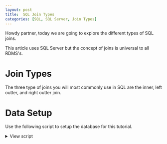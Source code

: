 ```yaml
---
layout: post
title:  SQL Join Types
categories: [SQL, SQL Server, Join Types]
---
```


Howdy partner, today we are going to explore the different types of SQL joins.

This article uses SQL Server but the concept of joins is universal to all RDMS's.


# Join Types

The three type of joins you will most commonly use in SQL are the inner, left outter, and right outter join.


# Data Setup

Use the following script to setup the database for this tutorial. 

<details>
  <summary>View script</summary>
	<code>

	CREATE DATABASE DB_COWBOYS
	GO

	USE DB_COWBOYS
	GO

	IF OBJECT_ID(N'dbo.COWBOYS', N'U') IS NOT NULL  
	DROP TABLE [dbo].[COWBOYS]; 

	CREATE TABLE COWBOYS
	( 
	ID INT PRIMARY KEY IDENTITY(1,1) NOT NULL,
	FULLNAME VARCHAR(100),
	NICKNAME VARCHAR(100)
	)

	IF OBJECT_ID(N'dbo.DESCRIPTIONS', N'U') IS NOT NULL  
	DROP TABLE [dbo].[DESCRIPTIONS]; 

	CREATE TABLE DESCRIPTIONS
	(
	COWBOY_ID INT,
	DESCRIPTION VARCHAR(MAX)
	)

	IF OBJECT_ID(N'dbo.TIMELINE', N'U') IS NOT NULL  
	DROP TABLE [dbo].[TIMELINE]; 

	CREATE TABLE TIMELINE
	(
	TIMELINE_ID INT,
	YEAR_BORN INT,
	YEAR_DIED INT
	)

	INSERT INTO COWBOYS
	VALUES('Henry McCarty','Billy the Kid')

	INSERT INTO DESCRIPTIONS
	VALUES(
	1, 'Possibly the most famous outlaw of the Wild West is Billy the Kid. Once a deadly gunfighter, Billy the Kid outwitted and killed eight men before the age of 21. 
	An orphan at age 15, arrested the first time at 16, he fled to Arizona as an outlawed fugitive. Following the murder of a blacksmith, Billy the Kid returned to New Mexico to join a band of cattle rustlers who called themselves “The Regulators”. 
	Before long, Billy the Kid and his murderous spree was featured in news stories across the country. Eventually, Sheriff Pat Garrett captured him around one month after the New York Sun spotlighted his crimes. 
	After a short trial, Billy the Kid was convicted of his crimes and thrown into jail to await hanging. However, before his execution, the Kid broke free and was on the run again. 
	Sheriff Garrett, however, was relentless in his search of the outlaw. On July 14, 1881, he finally shot and killed 21-year-old Billy the Kid at Fort Sumner, New Mexico.')

	INSERT INTO TIMELINE
	VALUES(1, 1859, 1881)

	INSERT INTO COWBOYS
	VALUES('Robert Leroy Parker','Butch Cassidy')

	INSERT INTO DESCRIPTIONS
	VALUES(
	2, 'Butch Cassidy was a famous American train and bank robber and leader of the “Wild Bunch Gang”.
	Growing up as a cowboy in Colorado, Butch Cassidy fled his home and found work on various ranches. While working on a dairy farm, he met cattle thief Mike Cassidy, who introduced him to a life of crime.
	Butch robbed his first bank in Telluride, Colorado in 1889. Afterward, he fled with his gang to Robbers Roost, a remote hideout in southeastern Utah. In 1890, he purchased a ranch in Wyoming, possibly to cover for his illicit activities.
	The Wild Bunch was ultimately formed with seven other outlaws and gunslingers. One notable gang member was Cassidy’s wife, cowgirl outlaw Laura Bullion. The Wild Bunch was responsible for bank robberies, ambushes of gold mine couriers, train robberies, and many shootouts with the law.
	After multiple lucrative train robberies, Cassidy and his gang became the focus of the Pinkerton detective agency. Several of the gang members were shot and killed in the pursuit. 
	In an attempt to escape the law, Butch Cassidy fled to South America. Following a holdup in Bolivia, local authorities surrounded the house to attempt to capture Cassidy and his partner Longabaugh. 
	A shootout left Butch Cassidy and Longabaugh dead. Their bodies had multiple shots in the arms and legs, and each man had a bullet hole in the head. Some believe that Cassidy, in an attempt to put them out of their misery, shot his partner in the forehead before turning the gun on himself.'
	)

	INSERT INTO TIMELINE
	VALUES(2,1866,1908)

	INSERT INTO COWBOYS
	VALUES('James Butler Hickok','Wild Bill')

	INSERT INTO DESCRIPTIONS
	VALUES(3, 'Wild Bill Hickok is a popular folk hero and gunslinger of the Old West. Wild Bill started his adventures as a stagecoach driver and lawman in Nebraska and Kansas. 
	His service as a Union soldier in the American Civil War gained Hickok publicity as a scout. It was during the war that he first met William “Buffalo Bill” Cody. Together, they would go on to share the tales of the Wild West with the rest of the world.
	After the war, Hickock turned to acting, marksman shooting, and professional gambling. He was also involved in several notable shootouts. 
	Although Hickok spent some time acting in Buffalo Bill’s Wild West Show, he was never satisfied with his roles. He only continued with the show for a short time before returning to the comfort of gambling tables. 
	In 1876, while playing poker in a saloon in Deadwood, Dakota, Wild Bill was shot and killed by another gambler Jack McCall. The hand of cards Wild Bill Hickok was dealt at the time of his death, namely two pairs of black aces and eights were dubbed “The Dead Man’s Hand”.')

	INSERT INTO TIMELINE
	VALUES(3,1837, 1876)

	SELECT * FROM COWBOYS AS C
		INNER JOIN DESCRIPTIONS AS D
			ON C.ID = D.COWBOY_ID
		INNER JOIN TIMELINE AS T
			ON T.TIMELINE_ID = C.ID

	-- JOIN IS THE SAME AS INNER JOIN, BUT WITH LESS TEXT. SAME THING FOR "LEFT OUTER JOIN" == "LEFT JOIN", "RIGHT OUTER JOIN" == "RIGHT JOIN".
	SELECT * FROM COWBOYS AS C
		JOIN DESCRIPTIONS AS D
			ON C.ID = D.COWBOY_ID
		JOIN TIMELINE AS T
			ON T.TIMELINE_ID = C.ID

	-- MAKE A DESCRIPTION WITHOUT A COWBOY.
	INSERT INTO DESCRIPTIONS
	VALUES (4, 'Buffalo Bill is no doubt an iconic figure of the Wild West. An American soldier, bison hunter, and showman, he was the founder of Buffalo Bill’s Wild West Show. 
	Bill started out as a Pony Express Rider on the American frontier. Later, he fought as a Union soldier in the American Civil War. During the Indian Wars, Buffalo Bill received a Medal of Honor from the US Army while serving as a civilian scout. 
	As Cody’s fame grew, he established the wildly popular re-enactment show Buffalo Bill’s Wild West. Featuring other legends such as Wild Bill Hickok, Texas Jack, Calamity Jane, Sitting Bull, and Annie Oakley, Buffalo Bill’s show received international acclaim. 
	The show entertained crowds from all over the world with trick-shooting, staged races, sideshows, and full re-enactments. Audiences could watch Pony Express riders racing through the plains amid wagon trains and Indian attacks. 
	Stagecoach robberies and gunfights delighted the onlookers, before culminating in the final scene of Custer’s Last Stand. Buffalo Bill’s Wild West Show even toured Europe eight times, between 1887 and 1906.
	')

	-- IF YOU LEFT JOIN FROM THE COWBOYS TABLE YOU GET THE ORIGINAL INNER JOIN RESULTS.
	SELECT * FROM COWBOYS AS C
		LEFT JOIN DESCRIPTIONS AS D
			ON C.ID = D.COWBOY_ID

	-- IF YOU MAKE DESCRIPTIONS THE BASE TABLE, YOU CAN SEE THE NULL RECORDS FROM THE COWBOY TABLE.
	SELECT * FROM DESCRIPTIONS AS D
		LEFT JOIN COWBOYS AS C
			ON C.ID = D.COWBOY_ID

	-- TO VIEW THE NULL RECORDS WITH COWBOYS AS THE BASE TABLE, USE A RIGHT JOIN.
	SELECT * FROM COWBOYS AS C
		RIGHT JOIN DESCRIPTIONS AS D
			ON C.ID = D.COWBOY_ID

	--OPTIONAL, FILL IN THE MISSING COWBOYS DATA!

	INSERT INTO COWBOYS
	VALUES('William Frederick Cody','Buffalo Bill')

	INSERT INTO TIMELINE
	VALUES(4,1846,1917)

	SELECT * FROM COWBOYS AS C
		JOIN DESCRIPTIONS AS D
			ON C.ID = D.COWBOY_ID
		JOIN TIMELINE AS T
			ON T.TIMELINE_ID = C.ID
	</code>
</details>



